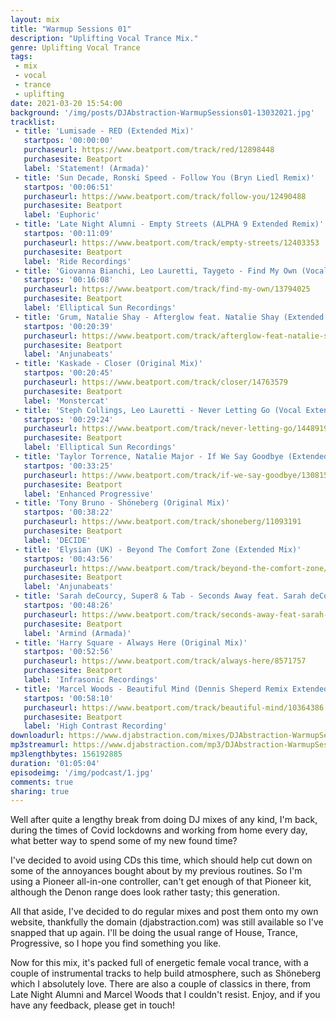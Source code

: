 ```yaml
---
layout: mix
title: "Warmup Sessions 01"
description: "Uplifting Vocal Trance Mix."
genre: Uplifting Vocal Trance
tags:
 - mix
 - vocal
 - trance
 - uplifting
date: 2021-03-20 15:54:00
background: '/img/posts/DJAbstraction-WarmupSessions01-13032021.jpg'
tracklist:
 - title: 'Lumisade - RED (Extended Mix)'
   startpos: '00:00:00'
   purchaseurl: https://www.beatport.com/track/red/12898448
   purchasesite: Beatport
   label: 'Statement! (Armada)'
 - title: 'Sun Decade, Ronski Speed - Follow You (Bryn Liedl Remix)'
   startpos: '00:06:51'
   purchaseurl: https://www.beatport.com/track/follow-you/12490488
   purchasesite: Beatport
   label: 'Euphoric'
 - title: 'Late Night Alumni - Empty Streets (ALPHA 9 Extended Remix)'
   startpos: '00:11:09'
   purchaseurl: https://www.beatport.com/track/empty-streets/12403353
   purchasesite: Beatport
   label: 'Ride Recordings'
 - title: 'Giovanna Bianchi, Leo Lauretti, Taygeto - Find My Own (Vocal Mix)'
   startpos: '00:16:08'
   purchaseurl: https://www.beatport.com/track/find-my-own/13794025
   purchasesite: Beatport
   label: 'Elliptical Sun Recordings'
 - title: 'Grum, Natalie Shay - Afterglow feat. Natalie Shay (Extended Mix)'
   startpos: '00:20:39'
   purchaseurl: https://www.beatport.com/track/afterglow-feat-natalie-shay/13199912
   purchasesite: Beatport
   label: 'Anjunabeats'
 - title: 'Kaskade - Closer (Original Mix)'
   startpos: '00:20:45'
   purchaseurl: https://www.beatport.com/track/closer/14763579
   purchasesite: Beatport
   label: 'Monstercat'
 - title: 'Steph Collings, Leo Lauretti - Never Letting Go (Vocal Extended Mix)'
   startpos: '00:29:24'
   purchaseurl: https://www.beatport.com/track/never-letting-go/14489198
   purchasesite: Beatport
   label: 'Elliptical Sun Recordings'
 - title: 'Taylor Torrence, Natalie Major - If We Say Goodbye (Extended Mix)'
   startpos: '00:33:25'
   purchaseurl: https://www.beatport.com/track/if-we-say-goodbye/13081502
   purchasesite: Beatport
   label: 'Enhanced Progressive'
 - title: 'Tony Bruno - Shöneberg (Original Mix)'
   startpos: '00:38:22'
   purchaseurl: https://www.beatport.com/track/shoneberg/11093191
   purchasesite: Beatport
   label: 'DECIDE'
 - title: 'Elysian (UK) - Beyond The Comfort Zone (Extended Mix)'
   startpos: '00:43:56'
   purchaseurl: https://www.beatport.com/track/beyond-the-comfort-zone/13627966
   purchasesite: Beatport
   label: 'Anjunabeats'
 - title: 'Sarah deCourcy, Super8 & Tab - Seconds Away feat. Sarah deCourcy (Extended Mix)'
   startpos: '00:48:26'
   purchaseurl: https://www.beatport.com/track/seconds-away-feat-sarah-decourcy/10206686
   purchasesite: Beatport
   label: 'Armind (Armada)'
 - title: 'Harry Square - Always Here (Original Mix)'
   startpos: '00:52:56'
   purchaseurl: https://www.beatport.com/track/always-here/8571757
   purchasesite: Beatport
   label: 'Infrasonic Recordings'
 - title: 'Marcel Woods - Beautiful Mind (Dennis Sheperd Remix Extended)'
   startpos: '00:58:10'
   purchaseurl: https://www.beatport.com/track/beautiful-mind/10364386
   purchasesite: Beatport
   label: 'High Contrast Recording'
downloadurl: https://www.djabstraction.com/mixes/DJAbstraction-WarmupSessions01-13032021.zip
mp3streamurl: https://www.djabstraction.com/mp3/DJAbstraction-WarmupSessions01-13032021.mp3
mp3lengthbytes: 156192885
duration: '01:05:04'
episodeimg: '/img/podcast/1.jpg'
comments: true
sharing: true
---
```


Well after quite a lengthy break from doing DJ mixes of any kind, I'm back, during the times of Covid lockdowns and working from home every day, what better way to spend some of my new found time?

I've decided to avoid using CDs this time, which should help cut down on some of the annoyances bought about by my previous routines. So I'm using a Pioneer all-in-one controller, can't get enough of that Pioneer kit, although the Denon range does look rather tasty; this generation.

All that aside, I've decided to do regular mixes and post them onto my own website, thankfully the domain (djabstraction.com) was still available so I've snapped that up again. I'll be doing the usual range of House, Trance, Progressive, so I hope you find something you like.

Now for this mix, it's packed full of energetic female vocal trance, with a couple of instrumental tracks to help build atmosphere, such as Shöneberg which I absolutely love. There are also a couple of classics in there, from Late Night Alumni and Marcel Woods that I couldn't resist. Enjoy, and if you have any feedback, please get in touch!